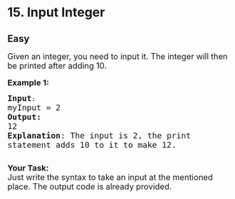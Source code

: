 # 15. Input Integer
## Easy
<div class="problem-statement">
                <p></p><p><span style="font-size:18px">Given an integer, you need to input it. The integer will then be printed after adding 10.</span><br>
<br>
<span style="font-size:18px"><strong>Example 1:</strong></span></p>

<pre><span style="font-size:18px"><strong>Input</strong></span>:
<span style="font-size:18px">myInput = 2
<strong>Output:</strong> 
12
<strong>Explanation</strong>: The input is 2, the print
statement adds 10 to it to make 12.
</span></pre>

<p><br>
<span style="font-size:18px"><strong>Your Task:&nbsp; </strong></span><br>
<span style="font-size:18px">Just write the syntax to take an input at the mentioned place. The output code is already provided.</span></p>
 <p></p>
            </div>